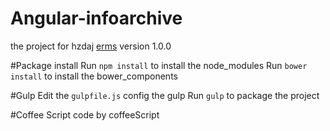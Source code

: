 # Angular-infoarchive
the project for hzdaj [erms](http://hzdaj.docworks.cn:8000/erms) version 1.0.0

#Package install
Run `npm install` to install the node_modules
Run `bower install` to install the bower_components

#Gulp
Edit the `gulpfile.js` config the gulp
Run `gulp` to package the project

#Coffee Script
code by coffeeScript